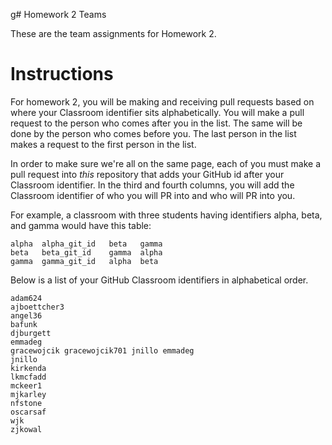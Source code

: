  g# Homework 2 Teams

These are the team assignments for Homework 2.

# Instructions

For homework 2, you will be making and receiving pull requests
based on where your Classroom identifier sits alphabetically.
You will make a pull request to the person who comes after you in the list.
The same will be done by the person who comes before you. The last person in the list
makes a request to the first person in the list.

In order to make sure we're all on the same page, each of you
must make a pull request into *this* repository that adds your
GitHub id after your Classroom identifier.  In the third and fourth columns,
you will add the Classroom identifier of who you will PR into and who will PR into you.  

For example, a classroom with three students having identifiers
alpha, beta, and gamma would have this table:

```
alpha  alpha_git_id   beta   gamma  
beta   beta_git_id    gamma  alpha
gamma  gamma_git_id   alpha  beta
```

Below is a list of your GitHub Classroom identifiers in 
alphabetical order.  

```
adam624
ajboettcher3
angel36
bafunk
djburgett
emmadeg
gracewojcik gracewojcik701 jnillo emmadeg
jnillo
kirkenda
lkmcfadd
mckeer1
mjkarley
nfstone
oscarsaf
wjk
zjkowal
```


